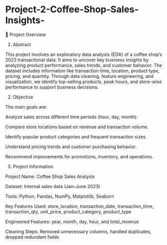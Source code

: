 # Project-2-Coffee-Shop-Sales-Insights-
📄 Project Overview

1. Abstract
   
This project involves an exploratory data analysis (EDA) of a coffee shop’s 2023 transactional data. It aims to uncover key business insights by analyzing product performance, sales trends, and customer behavior. The dataset includes information like transaction time, location, product type, pricing, and quantity. Through data cleaning, feature engineering, and visualization, we identify top-selling products, peak hours, and store-wise performance to support business decisions.

2. Objective
   
The main goals are:

Analyze sales across different time periods (hour, day, month).

Compare store locations based on revenue and transaction volume.

Identify popular product categories and frequent transaction sizes.

Understand pricing trends and customer purchasing behavior.

Recommend improvements for promotions, inventory, and operations.

3. Project Information
   
Project Name: Coffee Shop Sales Analysis

Dataset: Internal sales data (Jan–June 2023)

Tools: Python, Pandas, NumPy, Matplotlib, Seaborn

Key Features Used:
store_location, transaction_date, transaction_time, transaction_qty, unit_price, product_category, product_type

Engineered Features:
year, month, day, hour, and total_revenue

Cleaning Steps:
Removed unnecessary columns, handled duplicates, dropped redundant fields
